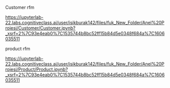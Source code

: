Customer rfm

https://jupyterlab-22.labs.cognitiveclass.ai/user/isikburak142/files/fuk_New_Folder/Anel%20Projesi/Customer/Customer.ipynb?_xsrf=2%7C93e4eab0%7C1535744b8bc52ff15b84d5e0348f684a%7C1606035511


product rfm 

https://jupyterlab-22.labs.cognitiveclass.ai/user/isikburak142/files/fuk_New_Folder/Anel%20Projesi/Product/Product.ipynb?_xsrf=2%7C93e4eab0%7C1535744b8bc52ff15b84d5e0348f684a%7C1606035511
